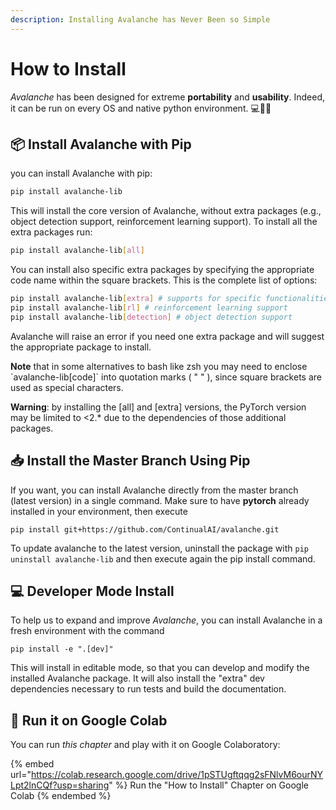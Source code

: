 ```yaml
---
description: Installing Avalanche has Never Been so Simple
---
```


# How to Install

_Avalanche_ has been designed for extreme **portability** and **usability**. Indeed, it can be run on every OS and native python environment. 💻🍎🐧

## 📦 Install Avalanche with Pip

you can install Avalanche with pip:

```bash
pip install avalanche-lib
```

This will install the core version of Avalanche, without extra packages (e.g., object detection support, reinforcement learning support). To install all the extra packages run:

```bash
pip install avalanche-lib[all]
```

You can install also specific extra packages by specifying the appropriate code name within the square brackets. This is the complete list of options:

```bash
pip install avalanche-lib[extra] # supports for specific functionalities (e.g. specific strategies)
pip install avalanche-lib[rl] # reinforcement learning support
pip install avalanche-lib[detection] # object detection support
```

Avalanche will raise an error if you need one extra package and will suggest the appropriate package to install.

**Note** that in some alternatives to bash like zsh you may need to enclose \`avalanche-lib\[code]\` into quotation marks ( " " ), since square brackets are used as special characters.

**Warning**: by installing the [all] and [extra] versions, the PyTorch version may be limited to <2.* due to the dependencies of those additional packages.

## 📥 Install the Master Branch Using Pip

If you want, you can install Avalanche directly from the master branch (latest version) in a single command. Make sure to have **pytorch** already installed in your environment, then execute

```shell
pip install git+https://github.com/ContinualAI/avalanche.git
```

To update avalanche to the latest version, uninstall the package with `pip uninstall avalanche-lib` and then execute again the pip install command.

## 💻 Developer Mode Install

To help us to expand and improve _Avalanche_, you can install Avalanche in a fresh environment with the command

```pip install -e ".[dev]"```

This will install in editable mode, so that you can develop and modify the installed Avalanche package. It will also install the "extra" dev dependencies necessary to run tests and build the documentation.

## 🤝 Run it on Google Colab

You can run _this chapter_ and play with it on Google Colaboratory:

{% embed url="https://colab.research.google.com/drive/1pSTUgftqqg2sFNlvM6ourNYLpt2lnCQf?usp=sharing" %}
Run the "How to Install" Chapter on Google Colab
{% endembed %}
